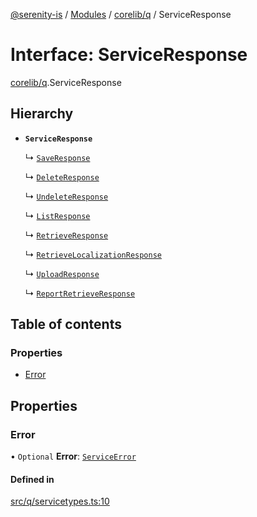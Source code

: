 [@serenity-is](../README.md) / [Modules](../modules.md) / [corelib/q](../modules/corelib_q.md) / ServiceResponse

# Interface: ServiceResponse

[corelib/q](../modules/corelib_q.md).ServiceResponse

## Hierarchy

- **`ServiceResponse`**

  ↳ [`SaveResponse`](corelib_q.SaveResponse.md)

  ↳ [`DeleteResponse`](corelib_q.DeleteResponse.md)

  ↳ [`UndeleteResponse`](corelib_q.UndeleteResponse.md)

  ↳ [`ListResponse`](corelib_q.ListResponse.md)

  ↳ [`RetrieveResponse`](corelib_q.RetrieveResponse.md)

  ↳ [`RetrieveLocalizationResponse`](corelib_q.RetrieveLocalizationResponse.md)

  ↳ [`UploadResponse`](corelib.UploadResponse.md)

  ↳ [`ReportRetrieveResponse`](corelib.Reporting.ReportRetrieveResponse.md)

## Table of contents

### Properties

- [Error](corelib_q.ServiceResponse.md#error)

## Properties

### Error

• `Optional` **Error**: [`ServiceError`](corelib_q.ServiceError.md)

#### Defined in

[src/q/servicetypes.ts:10](https://github.com/serenity-is/serenity/blob/master/packages/corelib/src/q/servicetypes.ts#L10)
